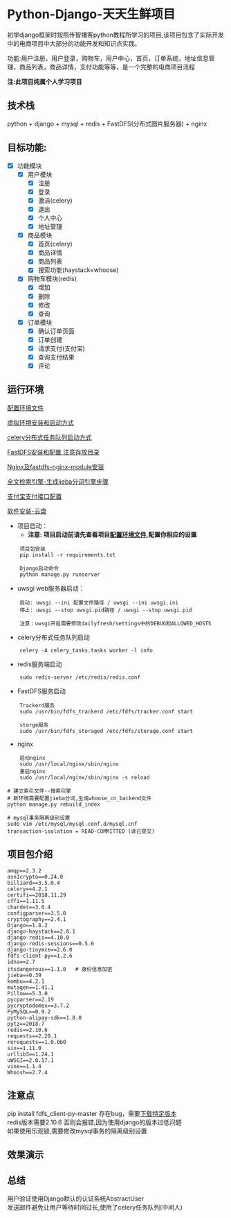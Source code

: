 # Python-Django-天天生鲜项目

初学django框架时按照传智播客python教程所学习的项目,该项目包含了实际开发中的电商项目中大部分的功能开发和知识点实践。

功能:用户注册，用户登录，购物车，用户中心，首页，订单系统，地址信息管理，商品列表，商品详情，支付功能等等，是一个完整的电商项目流程

__注:此项目纯属个人学习项目__

## 技术栈
python + django + mysql + redis + FastDFS(分布式图片服务器) + nginx

## 目标功能:
- [x] 功能模块
    - [x] 用户模块
        - [x] 注册
        - [x] 登录
        - [x] 激活(celery)
        - [x] 退出
        - [x] 个人中心
        - [x] 地址管理
    - [x] 商品模块
        - [x] 首页(celery)
        - [x] 商品详情
        - [x] 商品列表
        - [x] 搜索功能(haystack+whoose)
    - [x] 购物车模块(redis)
        - [x] 增加
        - [x] 删除
        - [x] 修改
        - [x] 查询
    - [x] 订单模块
        - [x] 确认订单页面
        - [x] 订单创建
        - [x] 请求支付(支付宝)
        - [x] 查询支付结果
        - [x] 评论

## 运行环境

[配置环境文件](https://github.com/yuanwenq/dailyfresh/blob/dev/dailyfresh/settings.py)

[虚拟环境安装和启动方式]()

[celery分布式任务队列启动方式]()

[FastDFS安装和配置,注意存放目录](https://blog.csdn.net/MissEel/article/details/80856194)

[Nginx及fastdfs-nginx-module安装]()

[全文检索引擎-生成jieba分词引擎步骤]()

[支付宝支付接口配置]()

[软件安装-云盘]()
  
- 项目启动：  
    - **注意: 项目启动前请先查看项目[配置环境文件](https://github.com/yuanwenq/dailyfresh/blob/dev/dailyfresh/settings.py),配置你相应的设置**
```
    项目包安装
    pip install -r requirements.txt
    
    Django启动命令
    python manage.py runserver 
```    
- uwsgi web服务器启动：  
```    
    启动: uwsgi --ini 配置文件路径 / uwsgi --ini uwsgi.ini
    停止: uwsgi --stop uwsgi.pid路径 / uwsgi --stop uwsgi.pid
    
    注意：uwsgi开启需要修改dailyfresh/settings中的DEBUG和ALLOWED_HOSTS
```
- celery分布式任务队列启动  
```
    celery -A celery_tasks.tasks worker -l info
```
- redis服务端启动
```
    sudo redis-server /etc/redis/redis.conf
```
- FastDFS服务启动
```    
    Trackerd服务
    sudo /usr/bin/fdfs_trackerd /etc/fdfs/tracker.conf start

    storge服务
    sudo /usr/bin/fdfs_storaged /etc/fdfs/storage.conf start
```
- nginx
```
    启动nginx
    sudo /usr/local/nginx/sbin/nginx
    重启nginx
    sudo /usr/local/nginx/sbin/nginx -s reload
```
    # 建立索引文件--搜索引擎
    # 新环境需要配置jieba分词,生成whoose_cn_backend文件
    python manage.py rebuild_index

    # mysql事务隔离级别设置
    sudo vim /etc/mysql/mysql.conf.d/mysql.cnf
    transaction-isolation = READ-COMMITTED (读已提交)

## 项目包介绍
```
amqp==2.3.2
asn1crypto==0.24.0
billiard==3.5.0.4
celery==4.2.1
certifi==2018.11.29
cffi==1.11.5
chardet==3.0.4
configparser==3.5.0
cryptography==2.4.1
Django==1.8.2
django-haystack==2.8.1
django-redis==4.10.0
django-redis-sessions==0.5.6
django-tinymce==2.6.0
fdfs-client-py==1.2.6
idna==2.7
itsdangerous==1.1.0   # 身份信息加密
jieba==0.39           
kombu==4.2.1
mutagen==1.41.1
Pillow==5.3.0
pycparser==2.19
pycryptodomex==3.7.2
PyMySQL==0.9.2
python-alipay-sdk==1.8.0
pytz==2018.7
redis==2.10.6
requests==2.20.1
rerequests==1.0.0b0
six==1.11.0
urllib3==1.24.1
uWSGI==2.0.17.1
vine==1.1.4
Whoosh==2.7.4
```
## 注意点
pip install fdfs_client-py-master 存在bug，需要[下载特定版本]()  
redis版本需要2.10.6 否则会报错,因为使用django的版本过低问题  
如果使用乐观锁,需要修改mysql事务的隔离级别设置

## 效果演示

## 总结
用户验证使用Django默认的认证系统AbstractUser  
发送邮件避免让用户等待时间过长,使用了celery任务队列(中间人)  